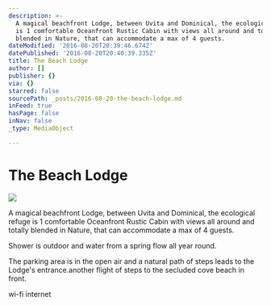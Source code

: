 ```yaml
---
description: >-
  A magical beachfront Lodge, between Uvita and Dominical, the ecological refuge
  is 1 comfortable Oceanfront Rustic Cabin with views all around and totally
  blended in Nature, that can accommodate a max of 4 guests. 
dateModified: '2016-08-20T20:39:46.674Z'
datePublished: '2016-08-20T20:40:39.335Z'
title: The Beach Lodge
author: []
publisher: {}
via: {}
starred: false
sourcePath: _posts/2016-08-20-the-beach-lodge.md
inFeed: true
hasPage: false
inNav: false
_type: MediaObject

---
```

# The Beach Lodge
![](https://the-grid-user-content.s3-us-west-2.amazonaws.com/2ebd312f-0167-43dd-907c-26b481d0b8f4.jpg)

A magical beachfront Lodge, between Uvita and Dominical, the ecological refuge is 1 comfortable Oceanfront Rustic Cabin with views all around and totally blended in Nature, that can accommodate a max of 4 guests. 

Shower is outdoor and water from a spring flow all year round.

The parking area is in the open air and a natural path of steps leads to the Lodge's entrance.another flight of steps to the secluded cove beach in front.

wi-fi internet